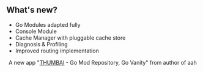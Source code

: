 ## What's new?

  * Go Modules adapted fully
  * Console Module
  * Cache Manager with pluggable cache store
  * Diagnosis & Profiling
  * Improved routing implementation

<div class="alert alert-info-blue">
<p style="text-align:center">A new app "<a href="https://thumbai.app" target="_blank">THUMBAI</a> - Go Mod Repository, Go Vanity" from author of aah</p>
</div>
